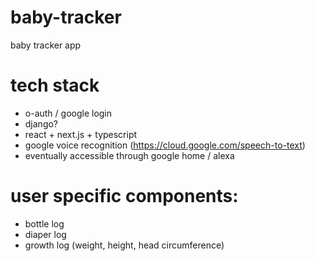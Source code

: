 # baby-tracker
baby tracker app

# tech stack
  - o-auth / google login
  - django?
  - react + next.js + typescript
  - google voice recognition (https://cloud.google.com/speech-to-text)
  - eventually accessible through google home / alexa

# user specific components:
  - bottle log
  - diaper log
  - growth log (weight, height, head circumference)